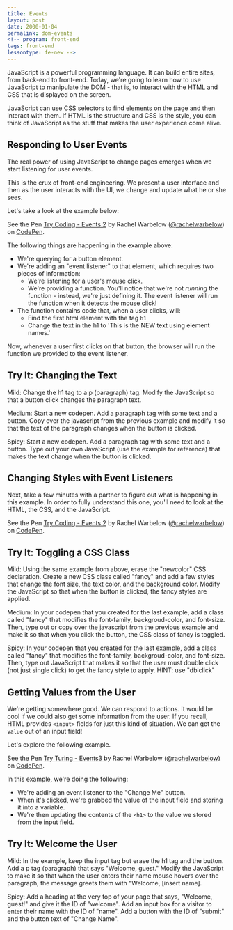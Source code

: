 ```yaml
---
title: Events
layout: post
date: 2000-01-04
permalink: dom-events
<!-- program: front-end
tags: front-end
lessontype: fe-new -->
---
```


JavaScript is a powerful programming language. It can build entire sites, from back-end to front-end. Today, we're going to learn how to use JavaScript to manipulate the DOM - that is, to interact with the HTML and CSS that is displayed on the screen.

JavaScript can use CSS selectors to find elements on the page and then interact with them. If HTML is the structure and CSS is the style, you can think of JavaScript as the stuff that makes the user experience come alive.

## Responding to User Events

The real power of using JavaScript to change pages emerges when we start listening for user events.

This is the crux of front-end engineering. We present a user interface and then as the user interacts with the UI, we change and update what he or she sees.

Let's take a look at the example below:

<p data-height="265" data-theme-id="0" data-slug-hash="KXowVw" data-default-tab="js,result" data-user="rachelwarbelow" data-embed-version="2" data-pen-title="Try Coding - Events 2" class="codepen">See the Pen <a href="https://codepen.io/rachelwarbelow/pen/KXowVw/">Try Coding - Events 2</a> by Rachel Warbelow (<a href="https://codepen.io/rachelwarbelow">@rachelwarbelow</a>) on <a href="https://codepen.io">CodePen</a>.</p>
<script async src="https://production-assets.codepen.io/assets/embed/ei.js"></script>

The following things are happening in the example above:

- We're querying for a button element.
- We're adding an "event listener" to that element, which requires two pieces of information:
  - We're listening for a user's mouse click.
  - We're providing a function. You'll notice that we're not _running_ the function - instead, we're just defining it. The event listener will run the function when it detects the mouse click!
- The function contains code that, when a user clicks, will:
  - Find the first html element with the tag `h1`
  - Change the text in the h1 to 'This is the NEW text using element names.'

Now, whenever a user first clicks on that button, the browser will run the function we provided to the event listener.

<div class="try-it">
<h2>Try It: Changing the Text</h2>

<p>Mild: Change the h1 tag to a p (paragraph) tag. Modify the JavaScript so that a button click changes the paragraph text.</p>

<p>Medium: Start a new codepen. Add a paragraph tag with some text and a button. Copy over the javascript from the previous example and modify it so that the text of the paragraph changes when the button is clicked.</p>

<p>Spicy: Start a new codepen. Add a paragraph tag with some text and a button. Type out your own JavaScript (use the example for reference) that makes the text change when the button is clicked.</p>
</div>

## Changing Styles with Event Listeners

Next, take a few minutes with a partner to figure out what is happening in this example. In order to fully understand this one, you'll need to look at the HTML, the CSS, and the JavaScript.

<p data-height="265" data-theme-id="0" data-slug-hash="mwzwqV" data-default-tab="js,result" data-user="rachelwarbelow" data-embed-version="2" data-pen-title="Try Coding - Events 2" class="codepen">See the Pen <a href="https://codepen.io/rachelwarbelow/pen/mwzwqV/">Try Coding - Events 2</a> by Rachel Warbelow (<a href="https://codepen.io/rachelwarbelow">@rachelwarbelow</a>) on <a href="https://codepen.io">CodePen</a>.</p>
<script async src="https://production-assets.codepen.io/assets/embed/ei.js"></script>

<div class="try-it">
<h2>Try It: Toggling a CSS Class</h2>

<p>Mild: Using the same example from above, erase the "newcolor" CSS declaration. Create a new CSS class called "fancy" and add a few styles that change the font size, the text color, and the background color. Modify the JavaScript so that when the button is clicked, the fancy styles are applied.</p>

<p>Medium: In your codepen that you created for the last example, add a class called "fancy" that modifies the font-family, backgroud-color, and font-size. Then, type out or copy over the javascript from the previous example and make it so that when you click the button, the CSS class of fancy is toggled.</p>

<p>Spicy: In your codepen that you created for the last example, add a class called "fancy" that modifies the font-family, backgroud-color, and font-size. Then, type out JavaScript that makes it so that the user must double click (not just single click) to get the fancy style to apply. HINT: use "dblclick"</p>
</div>

## Getting Values from the User

We're getting somewhere good. We can respond to actions. It would be cool if we could also get some information from the user. If you recall, HTML provides `<input>` fields for just this kind of situation. We can get the `value` out of an input field!

Let's explore the following example.

<p data-height="265" data-theme-id="0" data-slug-hash="PjyjRb" data-default-tab="js,result" data-user="rachelwarbelow" data-embed-version="2" data-pen-title="Try Turing - Events3 " class="codepen">See the Pen <a href="https://codepen.io/rachelwarbelow/pen/PjyjRb/">Try Turing - Events3 </a> by Rachel Warbelow (<a href="https://codepen.io/rachelwarbelow">@rachelwarbelow</a>) on <a href="https://codepen.io">CodePen</a>.</p>
<script async src="https://production-assets.codepen.io/assets/embed/ei.js"></script>

In this example, we're doing the following:

- We're adding an event listener to the "Change Me" button.
- When it's clicked, we're grabbed the value of the input field and storing it into a variable.
- We're then updating the contents of the `<h1>` to the value we stored from the input field.

<div class="try-it">
<h2>Try It: Welcome the User</h2>

<p>Mild: In the example, keep the input tag but erase the h1 tag and the button. Add a p tag (paragraph) that says "Welcome, guest." Modify the JavaScript to make it so that when the user enters their name mouse hovers over the paragraph, the message greets them with "Welcome, [insert name].</p>

<p>Spicy: Add a heading at the very top of your page that says, "Welcome, guest!" and give it the ID of "welcome". Add an input box for a visitor to enter their name with the ID of "name". Add a button with the ID of "submit" and the button text of "Change Name".</p>
</div>
